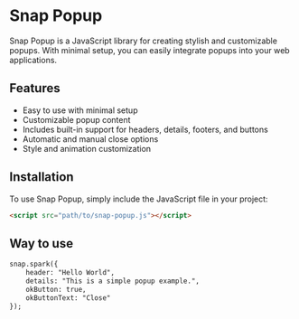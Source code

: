 # Snap Popup

Snap Popup is a JavaScript library for creating stylish and customizable popups. With minimal setup, you can easily integrate popups into your web applications.

## Features

- Easy to use with minimal setup
- Customizable popup content
- Includes built-in support for headers, details, footers, and buttons
- Automatic and manual close options
- Style and animation customization

## Installation

To use Snap Popup, simply include the JavaScript file in your project:

```html
<script src="path/to/snap-popup.js"></script>

```
## Way to use

```html
snap.spark({
    header: "Hello World",
    details: "This is a simple popup example.",
    okButton: true,
    okButtonText: "Close"
});
